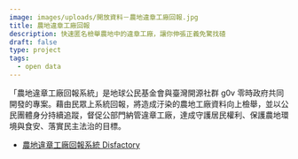 ```yaml
---
image: images/uploads/開放資料－農地違章工廠回報.jpg
title: 農地違章工廠回報
description: 快速匿名檢舉農地中的違章工廠，讓你伸張正義免驚找碴
draft: false
type: project
tags:
  - open data
---
```

「農地違章工廠回報系統」是地球公民基金會與臺灣開源社群 g0v 零時政府共同開發的專案。藉由民眾上系統回報，將造成汙染的農地工廠資料向上檢舉，並以公民團體身分持續追蹤，督促公部門納管違章工廠，達成守護居民權利、保護農地環境與食安、落實民主法治的目標。

- [農地違章工廠回報系統 Disfactory](https://disfactory.tw/#map=14.00/120.48504632216294/24.088258816482295)
